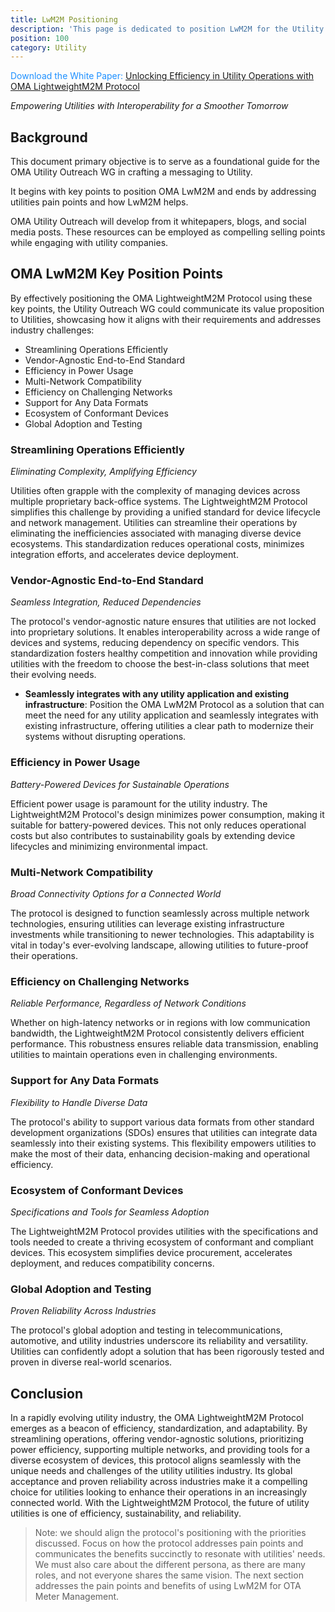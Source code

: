```yaml
---
title: LwM2M Positioning
description: 'This page is dedicated to position LwM2M for the Utility industry'
position: 100
category: Utility
---
```


<alert><p style="color:DodgerBlue;">Download the White Paper: <a href="" target="_blan">Unlocking Efficiency in Utility Operations with OMA LightweightM2M Protocol</a></p></alert>
 
*Empowering Utilities with Interoperability for a Smoother Tomorrow*
## Background
This document primary objective is to serve as a foundational guide for the OMA Utility Outreach WG in crafting a messaging to Utility.

It begins with key points to position OMA LwM2M and ends by addressing utilities pain points and how LwM2M helps.

OMA Utility Outreach will develop from it whitepapers, blogs, and social media posts. These resources can be employed as compelling selling points while engaging with utility companies.

## OMA LwM2M Key Position Points
 
By effectively positioning the OMA LightweightM2M Protocol using these key points, the Utility Outreach WG could communicate its value proposition to Utilities, showcasing how it aligns with their requirements and addresses industry challenges:
 
* Streamlining Operations Efficiently
* Vendor-Agnostic End-to-End Standard
* Efficiency in Power Usage
* Multi-Network Compatibility
* Efficiency on Challenging Networks
* Support for Any Data Formats
* Ecosystem of Conformant Devices
* Global Adoption and Testing

### Streamlining Operations Efficiently

*Eliminating Complexity, Amplifying Efficiency*

Utilities often grapple with the complexity of managing devices across multiple proprietary back-office systems. The LightweightM2M Protocol simplifies this challenge by providing a unified standard for device lifecycle and network management. Utilities can streamline their operations by eliminating the inefficiencies associated with managing diverse device ecosystems. This standardization reduces operational costs, minimizes integration efforts, and accelerates device deployment.

### Vendor-Agnostic End-to-End Standard

*Seamless Integration, Reduced Dependencies*

The protocol's vendor-agnostic nature ensures that utilities are not locked into proprietary solutions. It enables interoperability across a wide range of devices and systems, reducing dependency on specific vendors. This standardization fosters healthy competition and innovation while providing utilities with the freedom to choose the best-in-class solutions that meet their evolving needs.
* **Seamlessly integrates with any utility application and existing infrastructure**: Position the OMA LwM2M Protocol as a solution that can meet the need for any utility application and seamlessly integrates with existing infrastructure, offering utilities a clear path to modernize their systems without disrupting operations.

### Efficiency in Power Usage

*Battery-Powered Devices for Sustainable Operations*

Efficient power usage is paramount for the utility industry. The LightweightM2M Protocol's design minimizes power consumption, making it suitable for battery-powered devices. This not only reduces operational costs but also contributes to sustainability goals by extending device lifecycles and minimizing environmental impact.

### Multi-Network Compatibility

*Broad Connectivity Options for a Connected World*

The protocol is designed to function seamlessly across multiple network technologies, ensuring utilities can leverage existing infrastructure investments while transitioning to newer technologies. This adaptability is vital in today's ever-evolving landscape, allowing utilities to future-proof their operations.

### Efficiency on Challenging Networks

*Reliable Performance, Regardless of Network Conditions*

Whether on high-latency networks or in regions with low communication bandwidth, the LightweightM2M Protocol consistently delivers efficient performance. This robustness ensures reliable data transmission, enabling utilities to maintain operations even in challenging environments.

### Support for Any Data Formats

*Flexibility to Handle Diverse Data*

The protocol's ability to support various data formats from other standard development organizations (SDOs) ensures that utilities can integrate data seamlessly into their existing systems. This flexibility empowers utilities to make the most of their data, enhancing decision-making and operational efficiency.

### Ecosystem of Conformant Devices

*Specifications and Tools for Seamless Adoption*

The LightweightM2M Protocol provides utilities with the specifications and tools needed to create a thriving ecosystem of conformant and compliant devices. This ecosystem simplifies device procurement, accelerates deployment, and reduces compatibility concerns.

### Global Adoption and Testing

*Proven Reliability Across Industries*

The protocol's global adoption and testing in telecommunications, automotive, and utility industries underscore its reliability and versatility. Utilities can confidently adopt a solution that has been rigorously tested and proven in diverse real-world scenarios.

## Conclusion

In a rapidly evolving utility industry, the OMA LightweightM2M Protocol emerges as a beacon of efficiency, standardization, and adaptability. By streamlining operations, offering vendor-agnostic solutions, prioritizing power efficiency, supporting multiple networks, and providing tools for a diverse ecosystem of devices, this protocol aligns seamlessly with the unique needs and challenges of the utility utilities industry. Its global acceptance and proven reliability across industries make it a compelling choice for utilities looking to enhance their operations in an increasingly connected world. With the LightweightM2M Protocol, the future of utility utilities is one of efficiency, sustainability, and reliability.

> Note: we should align the protocol's positioning with the priorities discussed. Focus on how the protocol addresses pain points and communicates the benefits succinctly to resonate with utilities' needs. We must also care about the different persona, as there are many roles, and not everyone shares the same vision. The next section addresses the pain points and benefits of using LwM2M for OTA Meter Management.

